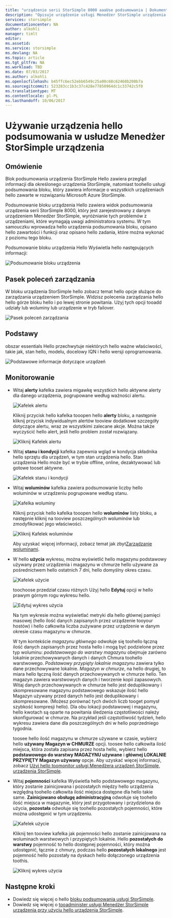 ```yaml
---
title: "urządzenie serii StorSimple 8000 aaaUse podsumowania | Dokumentacja firmy Microsoft"
description: "Opisuje urządzenie usługi Menedżer StorSimple urządzenia hello podsumowania i w jaki sposób toouse on tooview magazynu metryki i inicjatorów połączonych i Znajdź hello numer seryjny i IQN."
services: storsimple
documentationcenter: NA
author: alkohli
manager: timlt
editor: 
ms.assetid: 
ms.service: storsimple
ms.devlang: NA
ms.topic: article
ms.tgt_pltfrm: NA
ms.workload: TBD
ms.date: 07/03/2017
ms.author: alkohli
ms.openlocfilehash: b45ffc6ec52ebb6549c25a00c68c62460b208b7a
ms.sourcegitcommit: 523283cc1b3c37c428e77850964dc1c33742c5f0
ms.translationtype: MT
ms.contentlocale: pl-PL
ms.lasthandoff: 10/06/2017
---
```

# <a name="use-hello-device-summary-in-storsimple-device-manager-service"></a>Używanie urządzenia hello podsumowania w usłudze Menedżer StorSimple urządzenia

## <a name="overview"></a>Omówienie
Blok podsumowania urządzenia StorSimple Hello zawiera przegląd informacji dla określonego urządzenia StorSimple, natomiast toohello usługi podsumowania bloku, który zawiera informacje o wszystkich urządzeniach hello zawarte w rozwiązaniu Microsoft Azure StorSimple.

Podsumowanie bloku urządzenia Hello zawiera widok podsumowania urządzenia serii StorSimple 8000, który jest zarejestrowany z danym urządzeniem Menedżer StorSimple, wyróżnianie tych problemów z urządzeniami, które wymagają uwagi administratora systemu. W tym samouczku wprowadza hello urządzenia podsumowania bloku, opisano hello zawartości i funkcji oraz opisano hello zadania, które można wykonać z poziomu tego bloku.

Podsumowanie bloku urządzenia Hello Wyświetla hello następujących informacji:

![Podsumowanie bloku urządzenia](./media/storsimple-8000-device-dashboard/device-summary1.png)

## <a name="management-command-bar"></a>Pasek poleceń zarządzania

W bloku urządzenia StorSimple hello zobacz temat hello opcje służące do zarządzania urządzeniem StorSimple. Widzisz polecenia zarządzania hello hello górze bloku hello i po lewej stronie powitania. Użyj tych opcji tooadd udziały lub woluminy lub urządzenie w tryb failover.

![Pasek poleceń zarządzania](./media/storsimple-8000-device-dashboard/device-summary2.png)

## <a name="essentials"></a>Podstawy

obszar essentials Hello przechwytuje niektórych hello ważne właściwości, takie jak, stan hello, modelu, docelowy IQN i hello wersji oprogramowania. 

![Podstawowe informacje dotyczące urządzeń](./media/storsimple-8000-device-dashboard/device-summary3.png)

## <a name="monitoring"></a>Monitorowanie

* Witaj **alerty** kafelka zawiera migawkę wszystkich hello aktywne alerty dla danego urządzenia, pogrupowane według ważności alertu.

    ![Kafelek alertu](./media/storsimple-8000-device-dashboard/device-summary4.png)

    Kliknij przycisk hello kafelka tooopen hello **alerty** bloku, a następnie kliknij przycisk indywidualnym alertów tooview dodatkowe szczegóły dotyczące alertu, wraz ze wszystkimi zalecane akcje. Można także wyczyścić hello alert, jeśli hello problem został rozwiązany.

    ![Kliknij Kafelek alertu](./media/storsimple-8000-device-dashboard/device-summary10.png)

* Witaj **stanu i kondycji** kafelka zapewnia wgląd w kondycja składnika hello sprzętu dla urządzeń, w tym stan urządzenia hello. Stan urządzenia Hello może być w trybie offline, online, dezaktywować lub gotowe tooset aktywne.

    ![Kafelek stanu i kondycji](./media/storsimple-8000-device-dashboard/device-summary5.png)

* Witaj **woluminów** kafelka zawiera podsumowanie liczby hello woluminów w urządzeniu pogrupowane według stanu.

    ![Kafelka woluminy](./media/storsimple-8000-device-dashboard/device-summary6.png)

    Kliknij przycisk hello kafelka tooopen hello **woluminów** listy bloku, a następnie kliknij na tooview poszczególnych woluminów lub zmodyfikować jego właściwości.
    
    ![Kliknij Kafelek woluminów](./media/storsimple-8000-device-dashboard/device-summary9.png)
    
    Aby uzyskać więcej informacji, zobacz temat jak zbyt[Zarządzanie woluminami](storsimple-8000-manage-volumes-u2.md).

* W hello **użycia** wykresu, można wyświetlić hello magazynu podstawowy używany przez urządzenia i magazynu w chmurze hello używane za pośrednictwem hello ostatnich 7 dni, hello domyślny okres czasu.

     ![Kafelek użycie](./media/storsimple-8000-device-dashboard/device-summary7.png)
    
     toochoose przedział czasu różnych Użyj hello **Edytuj** opcji w hello prawym górnym rogu wykresu hello.

     ![Edytuj wykres użycia](./media/storsimple-8000-device-dashboard/device-summary12.png)

     Na tym wykresie można wyświetlać metryki dla hello głównej pamięci masowej (hello ilość danych zapisanych przez urządzenie tooyour hostów) i hello całkowita liczba zużywane przez urządzenie w danym okresie czasu magazynu w chmurze.
  
     W tym kontekście *magazynu głównego* odwołuje się toohello łączną ilość danych zapisanych przez hosta hello i mogą być podzielone przez typ woluminu: *podstawowego do warstwy magazynu* obejmuje zarówno lokalnie przechowywanych danych i danych Chmura toohello warstwowego. *Podstawowy przypięty lokalnie magazynu* zawiera tylko dane przechowywane lokalnie. *Magazyn w chmurze*, na hello drugiej, to miara hello łączną ilość danych przechowywanych w chmurze hello. Ten magazyn zawiera warstwowych danych i tworzenie kopii zapasowych. Witaj danych przechowywanych w chmurze hello jest deduplikowany i skompresowane magazynu podstawowego wskazuje ilość hello Magazyn używany przed danych hello jest deduplikowany i skompresowane. (Możesz porównać tych dwóch liczb tooget pomysł szybkość kompresji hello). Dla obu lokacji podstawowej i magazynu, hello kwotach są oparte na powitania śledzenia częstotliwości należy skonfigurować w chmurze. Na przykład jeśli częstotliwość tydzień, hello wykresu zawiera dane dla poszczególnych dni w hello poprzedniego tygodnia.

     toosee hello ilość magazynu w chmurze używane w czasie, wybierz hello **używany Magazyn w CHMURZE** opcji. toosee hello całkowita ilość miejsca, która została zapisana przez hosta hello, wybierz hello **podstawowego do warstwy MAGAZYNU używane** i **głównej LOKALNIE PRZYPIĘTY Magazyn używany** opcje. 
     Aby uzyskać więcej informacji, zobacz [Użyj hello toomonitor usługi Menedżera urządzeń StorSimple, urządzenia StorSimple](storsimple-monitor-device.md).


* Witaj **pojemności** kafelka Wyświetla hello podstawowego magazynu, który zostanie zainicjowana i pozostałych między hello urządzenia względną toohello całkowita ilość miejsca dostępne dla hello takie same. **Zainicjowano obsługę administracyjną** odwołuje się toohello ilość miejsca w magazynie, który jest przygotowany i przydzielona do użycia, **pozostała** odwołuje się toohello pozostałych pojemności, które można udostępnić w tym urządzeniu. 

    ![Kafelek użycie](./media/storsimple-8000-device-dashboard/device-summary8.png)

    Kliknij ten tooview kafelka jak pojemności hello zostanie zainicjowana na woluminach warstwowych i przypiętych lokalnie. Hello **pozostałych do warstwy** pojemność to hello dostępnej pojemności, który można udostępnić, łącznie z chmury, podczas hello **pozostałych lokalnego** jest pojemność hello pozostały na dyskach hello dołączonego urządzenia toothis.

    ![Kliknij wykres użycia](./media/storsimple-8000-device-dashboard/device-summary13.png)


## <a name="next-steps"></a>Następne kroki
* Dowiedz się więcej o hello [bloku podsumowania usługi StorSimple](storsimple-8000-service-dashboard.md).
* Dowiedz się więcej o [tooadminister usługi Menedżer StorSimple urządzenia przy użyciu hello urządzenia StorSimple](storsimple-8000-manager-service-administration.md).

